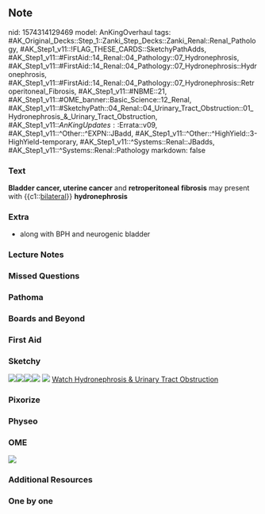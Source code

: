 ## Note
nid: 1574314129469
model: AnKingOverhaul
tags: #AK_Original_Decks::Step_1::Zanki_Step_Decks::Zanki_Renal::Renal_Pathology, #AK_Step1_v11::!FLAG_THESE_CARDS::SketchyPathAdds, #AK_Step1_v11::#FirstAid::14_Renal::04_Pathology::07_Hydronephrosis, #AK_Step1_v11::#FirstAid::14_Renal::04_Pathology::07_Hydronephrosis::Hydronephrosis, #AK_Step1_v11::#FirstAid::14_Renal::04_Pathology::07_Hydronephrosis::Retroperitoneal_Fibrosis, #AK_Step1_v11::#NBME::21, #AK_Step1_v11::#OME_banner::Basic_Science::12_Renal, #AK_Step1_v11::#SketchyPath::04_Renal::04_Urinary_Tract_Obstruction::01_Hydronephrosis_&_Urinary_Tract_Obstruction, #AK_Step1_v11::$AnKingUpdates::$Errata::v09, #AK_Step1_v11::^Other::^EXPN::JBadd, #AK_Step1_v11::^Other::^HighYield::3-HighYield-temporary, #AK_Step1_v11::^Systems::Renal::JBadds, #AK_Step1_v11::^Systems::Renal::Pathology
markdown: false

### Text
<b>Bladder cancer, uterine cancer</b> and <b>retroperitoneal</b>
<b>fibrosis</b> may present with {{c1::<u>bilateral</u>}}
<b>hydronephrosis</b>

### Extra
* along with BPH and neurogenic bladder

### Lecture Notes


### Missed Questions


### Pathoma


### Boards and Beyond


### First Aid


### Sketchy
<img src=
"Screen%20Shot%202019-11-20%20at%2010.52.18%20AM.png"><img src=
"Screen%20Shot%202019-11-20%20at%2010.50.22%20AM.png"><img src=
"Screen%20Shot%202019-11-20%20at%2010.50.38%20AM.png"><img src=
"Screen%20Shot%202019-11-20%20at%2010.52.13%20AM.png"> <img src=
"Screen%20Shot%202019-12-28%20at%206.27.33%20PM.JPG"> <a href=
"https://dashboard.sketchy.com/study/medical/courses/medical-pathophysiology/units/medical-pathophysiology-renal/videos/medical-pathophysiology-renal-urinary-tract-obstruction-hydronephrosis-and-urinary-tract-obstruction?utm_source=anki&utm_medium=partnership&utm_campaign=february_update&utm_content=medical">
Watch Hydronephrosis & Urinary Tract Obstruction</a>

### Pixorize


### Physeo


### OME
<div class="ome-widget">
  <a href="https://onlinemeded.org/spa/renal?ref=anki"><img src=
  "_OME_AnkiFlashcards_Topic_2.png"></a>
</div>

### Additional Resources


### One by one

